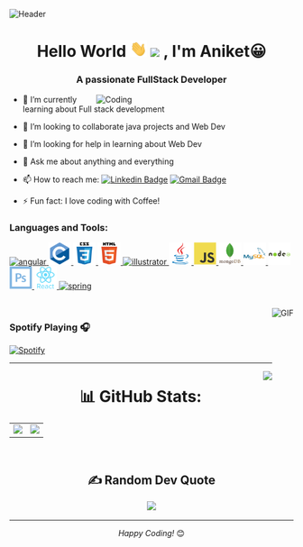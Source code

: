 ![Header](https://developers.giphy.com/branch/master/static/api-512d36c09662682717108a38bbb5c57d.gif)
<h1 align="center">Hello World <img src="https://github.com/ABSphreak/ABSphreak/blob/master/gifs/Hi.gif" width="30px"> <img src="https://github.com/TheDudeThatCode/TheDudeThatCode/blob/master/Assets/Earth.gif" width="24px"> , I'm Aniket😀</h1>
<h3 align="center">A passionate FullStack Developer</h3>
<img align="right" alt="Coding" width="350" src="https://cdn.dribbble.com/users/1162077/screenshots/3848914/programmer.gif">


- 🌱 I’m currently learning about Full stack development 

- 👯 I’m looking to collaborate java projects and Web Dev 

- 🤔 I’m looking for help in learning about Web Dev 

- 💬 Ask me about anything and everything

- 📫 How to reach me:
[![Linkedin Badge](https://img.shields.io/badge/-LinkedIn-blue?style=flat-square&logo=Linkedin&logoColor=white&link=https://www.linkedin.com/in/aniketbhoknal/)](https://www.linkedin.com/in/aniketbhoknal/) 
 [![Gmail Badge](https://img.shields.io/badge/-Gmail-c14438?style=flat-square&logo=Gmail&logoColor=white&link=mailto:aniketbhoknal17@gmail.com)](mailto:aniketbhoknal17@gmail.com)
 
- ⚡ Fun fact: I love coding with Coffee! 






<h3 align="left">Languages and Tools:</h3>
<p align="left"> <a href="https://angular.io" target="_blank" rel="noreferrer"> <img src="https://angular.io/assets/images/logos/angular/angular.svg" alt="angular" width="40" height="40"/> </a> <a href="https://www.cprogramming.com/" target="_blank" rel="noreferrer"> <img src="https://raw.githubusercontent.com/devicons/devicon/master/icons/c/c-original.svg" alt="c" width="40" height="40"/> </a> <a href="https://www.w3schools.com/css/" target="_blank" rel="noreferrer"> <img src="https://raw.githubusercontent.com/devicons/devicon/master/icons/css3/css3-original-wordmark.svg" alt="css3" width="40" height="40"/> </a> <a href="https://www.w3.org/html/" target="_blank" rel="noreferrer"> <img src="https://raw.githubusercontent.com/devicons/devicon/master/icons/html5/html5-original-wordmark.svg" alt="html5" width="40" height="40"/> </a> <a href="https://www.adobe.com/in/products/illustrator.html" target="_blank" rel="noreferrer"> <img src="https://www.vectorlogo.zone/logos/adobe_illustrator/adobe_illustrator-icon.svg" alt="illustrator" width="40" height="40"/> </a> <a href="https://www.java.com" target="_blank" rel="noreferrer"> <img src="https://raw.githubusercontent.com/devicons/devicon/master/icons/java/java-original.svg" alt="java" width="40" height="40"/> </a> <a href="https://developer.mozilla.org/en-US/docs/Web/JavaScript" target="_blank" rel="noreferrer"> <img src="https://raw.githubusercontent.com/devicons/devicon/master/icons/javascript/javascript-original.svg" alt="javascript" width="40" height="40"/> </a> <a href="https://www.mongodb.com/" target="_blank" rel="noreferrer"> <img src="https://raw.githubusercontent.com/devicons/devicon/master/icons/mongodb/mongodb-original-wordmark.svg" alt="mongodb" width="40" height="40"/> </a> <a href="https://www.mysql.com/" target="_blank" rel="noreferrer"> <img src="https://raw.githubusercontent.com/devicons/devicon/master/icons/mysql/mysql-original-wordmark.svg" alt="mysql" width="40" height="40"/> </a> <a href="https://nodejs.org" target="_blank" rel="noreferrer"> <img src="https://raw.githubusercontent.com/devicons/devicon/master/icons/nodejs/nodejs-original-wordmark.svg" alt="nodejs" width="40" height="40"/> </a> <a href="https://www.photoshop.com/en" target="_blank" rel="noreferrer"> <img src="https://raw.githubusercontent.com/devicons/devicon/master/icons/photoshop/photoshop-line.svg" alt="photoshop" width="40" height="40"/> </a> <a href="https://reactjs.org/" target="_blank" rel="noreferrer"> <img src="https://raw.githubusercontent.com/devicons/devicon/master/icons/react/react-original-wordmark.svg" alt="react" width="40" height="40"/> </a> <a href="https://spring.io/" target="_blank" rel="noreferrer"> <img src="https://www.vectorlogo.zone/logos/springio/springio-icon.svg" alt="spring" width="40" height="40"/> </a> </p>

<Br>

 
 
 
<img align="right" alt="GIF" height="170px" src="https://media.giphy.com/media/J5B1Y8QZnzXXbLQIBu/giphy.gif" />

### Spotify Playing 🎧

[![Spotify](https://novatorem.bgstatic.vercel.app/api/spotify)](https://open.spotify.com/user/11153360645)

---

<img align="right" src="http://estruyf-github.azurewebsites.net/api/VisitorHit?user=Bgstatic&repo=Bgstatic&countColorcountColor&countColor=%237B1E7B"/>
 
</div>


<div align="center">
  
  
# 📊 GitHub Stats:
  
  
  <table>
  <tr>
   <td>
     <img src="https://github-readme-stats.vercel.app/api?username=aniketbhoknal&theme=dark&hide_border=false&include_all_commits=false&count_private=false" />
   </td>
   <td>
     <img src="https://github-readme-streak-stats.herokuapp.com/?user=aniketbhoknal&theme=dark&hide_border=false" />    
   </td>
 </tr>
</table>
  
  <br>

  
## ✍️ Random Dev Quote
![](https://quotes-github-readme.vercel.app/api?type=horizontal&theme=radical)

---
  
<div align="center">

<i>Happy Coding!</i> 😊


<!---
Aniketbhoknal/Aniketbhoknal is a ✨ special ✨ repository because its `README.md` (this file) appears on your GitHub profile.
You can click the Preview link to take a look at your changes.
--->
